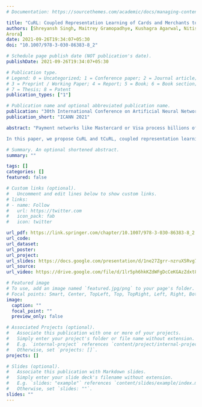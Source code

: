 ```yaml
---
# Documentation: https://sourcethemes.com/academic/docs/managing-content/

title: "CuRL: Coupled Representation Learning of Cards and Merchants to Detect Transaction Frauds"
authors: [Shreyansh Singh, Maitrey Gramopadhye, Kushagra Agarwal, Nitish Srivasatava, Alok Singh, Siddhartha Asthana and Ankur
Arora]
date: 2021-09-26T19:34:07+05:30
doi: "10.1007/978-3-030-86383-8_2"

# Schedule page publish date (NOT publication's date).
publishDate: 2021-09-26T19:34:07+05:30

# Publication type.
# Legend: 0 = Uncategorized; 1 = Conference paper; 2 = Journal article;
# 3 = Preprint / Working Paper; 4 = Report; 5 = Book; 6 = Book section;
# 7 = Thesis; 8 = Patent
publication_types: ["1"]

# Publication name and optional abbreviated publication name.
publication: "30th International Conference on Artificial Neural Networks (ICANN), 2021"
publication_short: "ICANN 2021"

abstract: "Payment networks like Mastercard or Visa process billions of transactions every year. A significant number of these transactions are fraudulent that cause huge losses to financial institutions. Conventional fraud detection methods fail to capture higher-order interactions between payment entities i.e., cards and merchants, which could be crucial to detect out-of-pattern, possibly fraudulent transactions. Several works have focused on capturing these interactions by representing the transaction data either as a bipartite graph or homogeneous graph projections of the payment entities. In a homogeneous graph, higher-order cross-interactions between the entities are lost and hence the representations learned are sub-optimal. In a bipartite graph, the sequences generated through random walk are stochastic, computationally expensive to generate, and sometimes drift away to include uncorrelated nodes. Moreover, scaling graph-learning algorithms and using them for real-time fraud scoring is an open challenge.

In this paper, we propose CuRL and tCuRL, coupled representation learning methods that can effectively capture the higher-order interactions in a bipartite graph of payment entities. Instead of relying on random walks, proposed methods generate coupled session-based interaction pairs of entities which are then fed as input to the skip-gram model to learn entity representations. The model learns the representations for both entities simultaneously and in the same embedding space, which helps to capture their cross-interactions effectively. Furthermore, considering the session constrained neighborhood structure of an entity makes the pair generation process efficient. This paper demonstrates that the proposed methods run faster than many state-of-the-art representation learning algorithms and produce embeddings that outperform other relevant baselines on fraud classification task."

# Summary. An optional shortened abstract.
summary: ""

tags: []
categories: []
featured: false

# Custom links (optional).
#   Uncomment and edit lines below to show custom links.
# links:
# - name: Follow
#   url: https://twitter.com
#   icon_pack: fab
#   icon: twitter

url_pdf: https://link.springer.com/chapter/10.1007/978-3-030-86383-8_2
url_code:
url_dataset:
url_poster:
url_project:
url_slides: https://docs.google.com/presentation/d/1ne27Zgrr-nzruX5Rvg79IS6J-4eXNVie/edit?usp=sharing&ouid=118016587896212855658&rtpof=true&sd=true
url_source:
url_video: https://drive.google.com/file/d/1lr5ph6hkKZdWFgDcCeKGAzZdxt8chX7m/view?usp=sharing

# Featured image
# To use, add an image named `featured.jpg/png` to your page's folder. 
# Focal points: Smart, Center, TopLeft, Top, TopRight, Left, Right, BottomLeft, Bottom, BottomRight.
image:
  caption: ""
  focal_point: ""
  preview_only: false

# Associated Projects (optional).
#   Associate this publication with one or more of your projects.
#   Simply enter your project's folder or file name without extension.
#   E.g. `internal-project` references `content/project/internal-project/index.md`.
#   Otherwise, set `projects: []`.
projects: []

# Slides (optional).
#   Associate this publication with Markdown slides.
#   Simply enter your slide deck's filename without extension.
#   E.g. `slides: "example"` references `content/slides/example/index.md`.
#   Otherwise, set `slides: ""`.
slides: ""
---
```


